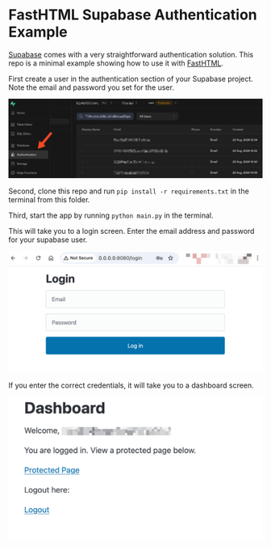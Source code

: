 # FastHTML Supabase Authentication Example

[Supabase](https://supabase.com) comes with a very straightforward authentication solution. This repo is a minimal example showing how to use it with [FastHTML](https://github.com/AnswerDotAI/fasthtml).

First create a user in the authentication section of your Supabase project. Note the email and password you set for the user.

![screenshot](supabase_auth_screenshot.png)

Second, clone this repo and run `pip install -r requirements.txt` in the terminal from this folder.

Third, start the app by running `python main.py` in the terminal.

This will take you to a login screen. Enter the email address and password for your supabase user.

![login_screenshot](login_screenshot.png)

If you enter the correct credentials, it will take you to a dashboard screen.

![dashboard_screenshot](dashboard_screenshot.png)
